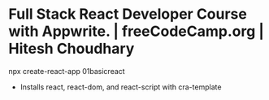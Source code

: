 # Full Stack React Developer Course with Appwrite. | freeCodeCamp.org | Hitesh Choudhary

npx create-react-app 01basicreact
- Installs react, react-dom, and react-script with cra-template